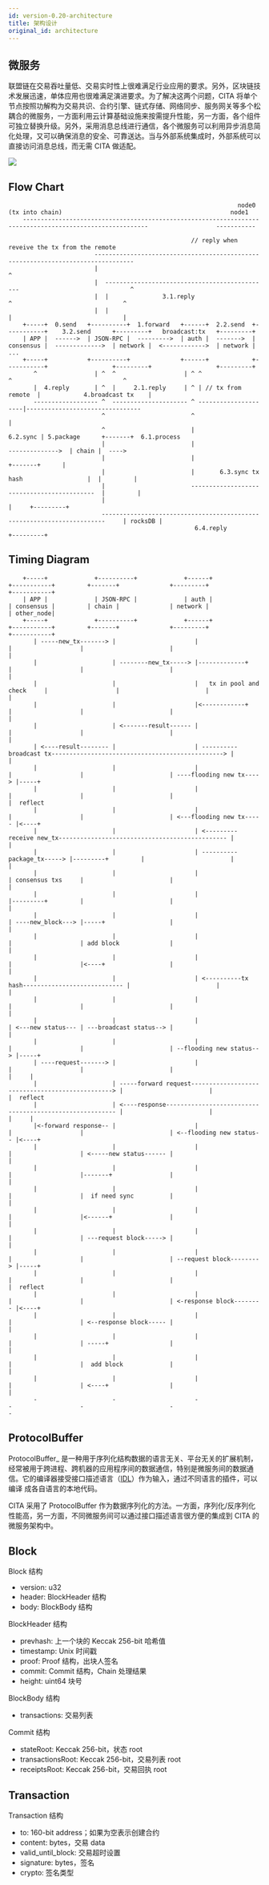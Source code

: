 ```yaml
---
id: version-0.20-architecture
title: 架构设计
original_id: architecture
---
```


## 微服务

联盟链在交易吞吐量低、交易实时性上很难满足行业应用的要求。另外，区块链技术发展迅速，单体应用也很难满足演进要求。为了解决这两个问题，CITA 将单个节点按照功解构为交易共识、合约引擎、链式存储、网络同步、服务网关等多个松耦合的微服务，一方面利用云计算基础设施来按需提升性能，另一方面，各个组件可独立替换升级。另外，采用消息总线进行通信，各个微服务可以利用异步消息简化处理，又可以确保消息的安全、可靠送达。当与外部系统集成时，外部系统可以直接访问消息总线，而无需 CITA 做适配。

![]((assets/cita-assets/architecture.jpg))

## Flow Chart

                                                                    node0 (tx into chain)                                               node1
        ---------------------------------------------------------------------------------------------------------                   -----------
    
                                                       // reply when reveive the tx from the remote
                            ---------------------------------------------------------------------------------
                            |                                                                               ^
                            |  ----------------------------------------------                               ^
                            |  |               3.1.reply                    ^                               ^
                            |  |                                            |                               |
        +-----+  0.send   +----------+  1.forward   +------+  2.2.send  +-----------+    3.2.send      +---------+   broadcast:tx   +---------+
        | APP |  ------>  | JSON-RPC |  --------->  | auth |  ------->  | consensus |  ------------->  | network |  <------------>  | network | ...
        +-----+           +----------+              +------+            +-----------+                  +---------+                  +---------+
           ^                | ^  ^                   | ^ ^                    ^                               ^
           |  4.reply       | ^  |     2.1.reply     | ^ | // tx from remote  |            4.broadcast tx    |
           ------------------ ^  --------------------- ^ ---------------------|--------------------------------
                              ^                        ^                      |
                              ^                        |             6.2.sync | 5.package      +-------+  6.1.process
                              |                        |                      -------------->  | chain |  ---->
                              |                        |                                       +-------+      |
                              |                        |       6.3.sync tx hash                  |  |         |
                              |                        -------------------------------------------  |         |
                              |                                                                     |     +---------+
                              -----------------------------------------------------------------------     | rocksDB |
                                                        6.4.reply                                         +---------+
    

## Timing Diagram

        +-----+             +----------+             +------+                   +-----------+         +-------+              +---------+               +-----------+
        | APP |             | JSON-RPC |             | auth |                   | consensus |         | chain |              | network |               | other_node|
        +-----+             +----------+             +------+                   +-----------+         +-------+              +---------+               +-----------+
           | -----new_tx-------> |                      |                            |                   |                        |                          |
           |                     | --------new_tx-----> |-------------+              |                   |                        |                          |
           |                     |                      |   tx in pool and check     |                   |                        |                          |
           |                     |                      |<------------+              |                   |                        |                          |
           |                     | <-------result------ |                            |                   |                        |                          |
           | <----result-------- |                      | ----------broadcast tx------------------------------------------------> |                          |
           |                     |                      |                            |                   |                        | ----flooding new tx----> |-----+
           |                     |                      |                            |                   |                        |                          |  reflect
           |                     |                      |                            |                   |                        | <---flooding new tx----- |<----+
           |                     |                      | <---------receive new_tx----------------------------------------------- |                          |
           |                     |                      | ----------package_tx-----> |---------+         |                        |                          |
           |                     |                      |                            | consensus txs     |                        |                          |
           |                     |                      |                            |---------+         |                        |                          |
           |                     |                      |                            | ----new_block---> |-----+                  |                          |
           |                     |                      |                            |                   | add block              |                          |
           |                     |                      |                            |                   |<----+                  |                          |
           |                     |                      | <----------tx hash---------------------------- |                        |                          |
           |                     |                      |                            |                   |                        |                          |
           |                     |                      |                            | <---new status--- | ---broadcast status--> |                          |
           |                     |                      |                            |                   |                        | --flooding new status--> |-----+
           | ----request-------> |                      |                            |                   |                        |                          |     |
           |                     | -----forward request------------------------------------------------> |                        |                          |  reflect
           |                     | <----response-------------------------------------------------------- |                        |                          |     |
           |<-forward response-- |                      |                            |                   |                        | <--flooding new status-- |<----+
           |                     |                      |                            |                   | <-----new status------ |                          |
           |                     |                      |                            |                   |-------+                |                          |
           |                     |                      |                            |                   |  if need sync          |                          |
           |                     |                      |                            |                   |<------+                |                          |
           |                     |                      |                            |                   | ---request block-----> |                          |
           |                     |                      |                            |                   |                        | --request block--------> |-----+
           |                     |                      |                            |                   |                        |                          |  reflect
           |                     |                      |                            |                   |                        | <-response block-------- |<----+
           |                     |                      |                            |                   | <--response block----- |                          |
           |                     |                      |                            |                   | -----+                 |                          |
           |                     |                      |                            |                   |  add block             |                          |
           |                     |                      |                            |                   | <----+                 |                          |
           -                     -                      -                            -                   -                        -                          -
    

## ProtocolBuffer

ProtocolBuffer\_ 是一种用于序列化结构数据的语言无关、平台无关的扩展机制， 经常被用于跨进程、跨机器的应用程序间的数据通信，特别是微服务间的数据通 信。它的编译器接受接口描述语言（[IDL](https://en.wikipedia.org/wiki/Interface_description_language)）作为输入，通过不同语言的插件，可以编译 成各自语言的本地代码。

CITA 采用了 ProtocolBuffer 作为数据序列化的方法。一方面，序列化/反序列化 性能高，另一方面，不同微服务间可以通过接口描述语言很方便的集成到 CITA 的 微服务架构中。

## Block

Block 结构

- version: u32
- header: BlockHeader 结构
- body: BlockBody 结构

BlockHeader 结构

- prevhash: 上一个块的 Keccak 256-bit 哈希值
- timestamp: Unix 时间戳
- proof: Proof 结构，出块人签名
- commit: Commit 结构，Chain 处理结果
- height: uint64 块号

BlockBody 结构

- transactions: 交易列表

Commit 结构

- stateRoot: Keccak 256-bit，状态 root
- transactionsRoot: Keccak 256-bit，交易列表 root
- receiptsRoot: Keccak 256-bit，交易回执 root

## Transaction

Transaction 结构

- to: 160-bit address；如果为空表示创建合约
- content: bytes，交易 data
- valid_until_block: 交易超时设置
- signature: bytes，签名
- crypto: 签名类型